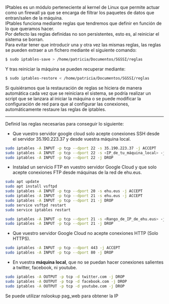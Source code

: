 IPtables es un módulo perteneciente al kernel de Linux que permite actuar como un firewall ya que se encarga de filtrar los paquetes de datos que entran/salen de la máquina.  
IPtables funciona mediante reglas que tendremos que definir en función de lo que queramos hacer.  
Por defecto las reglas definidas no son persistentes, esto es, al reiniciar el sistema se borran.  
Para evitar tener que introducir una y otra vez las mismas reglas, las reglas se pueden extraer a un fichero mediante el siguiente comando:  
```bash
$ sudo iptables-save > /home/patricia/Documentos/SGSSI/reglas
```
Y tras reiniciar la máquina se pueden recuperar mediante:
```bash
$ sudo iptables-restore < /home/patricia/Documentos/SGSSI/reglas
```
Si quisiéramos que la restauración de reglas se hiciera de manera automática cada vez que se reiniciara el sistema, se podría realizar un script que se lanzara al iniciar la máquina o se puede modificar la configuración de red para que al configurar las conexiones, automáticamente restaure las reglas de iptables.

---
Definid las reglas necesarias para conseguir lo siguiente:
- Que vuestro servidor google cloud solo acepte conexiones SSH desde el servidor 35.190.223.37 y desde vuestra máquina local.
```bash
sudo iptables -A INPUT -p tcp --dport 22 -s 35.190.223.37 -j ACCEPT
sudo iptables -A INPUT -p tcp --dport 22 -s <IP_de_tu_máquina_local> -j ACCEPT
sudo iptables -A INPUT -p tcp --dport 22 -j DROP
```
- Instalad un servicio FTP en vuestro servidor Google Cloud y que solo acepte conexiones FTP desde máquinas de la red de ehu.eus.
```bash
sudo apt update
sudo apt install vsftpd
sudo iptables -A INPUT -p tcp --dport 20 -s ehu.eus -j ACCEPT
sudo iptables -A INPUT -p tcp --dport 21 -s ehu.eus -j ACCEPT
sudo iptables -A INPUT -p tcp --dport 21 -j DROP
sudo service vsftpd restart
sudo service iptables restart 
```
```bash
sudo iptables -A INPUT -p tcp --dport 21 -s <Rango_de_IP_de_ehu.eus> -j ACCEPT
sudo iptables -A INPUT -p tcp --dport 21 -j DROP
```
- Que vuestro servidor Google Cloud no acepte conexiones HTTP (Solo HTTPS).
```bash
sudo iptables -A INPUT -p tcp --dport 443 -j ACCEPT
sudo iptables -A INPUT -p tcp --dport 80 -j DROP
```
- En vuestra **máquina local**, que no se puedan hacer conexiones salientes a twitter, facebook, ni youtube.
```bash
sudo iptables -A OUTPUT -p tcp -d twitter.com -j DROP
sudo iptables -A OUTPUT -p tcp -d facebook.com -j DROP
sudo iptables -A OUTPUT -p tcp -d youtube.com -j DROP
```
Se puede utilizar nslookup pag_web para obtener la IP
